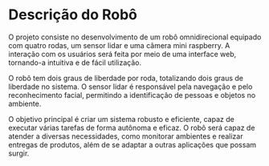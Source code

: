 # Descrição do Robô
O projeto consiste no desenvolvimento de um robô omnidirecional equipado com quatro rodas, um sensor lidar e uma câmera mini raspberry. A interação com os usuários será feita por meio de uma interface web, tornando-a intuitiva e de fácil utilização.

O robô tem dois graus de liberdade por roda, totalizando dois graus de liberdade no sistema. O sensor lidar é responsável pela navegação e pelo reconhecimento facial, permitindo a identificação de pessoas e objetos no ambiente.

O objetivo principal é criar um sistema robusto e eficiente, capaz de executar várias tarefas de forma autônoma e eficaz. O robô será capaz de atender a diversas necessidades, como monitorar ambientes e realizar entregas de produtos, além de se adaptar a outras aplicações que possam surgir.